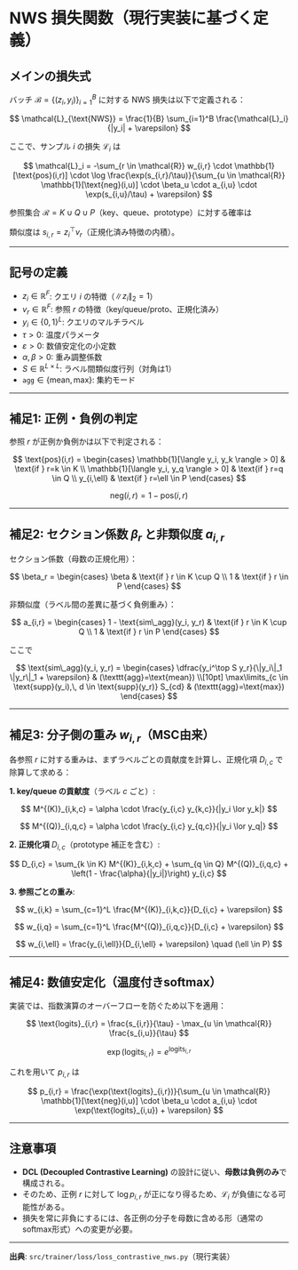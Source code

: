 # NWS 損失関数（現行実装に基づく定義）

## メインの損失式

バッチ $\mathcal{B}=\{(z_i, y_i)\}_{i=1}^B$ に対する NWS 損失は以下で定義される：

$$
\mathcal{L}_{\text{NWS}} = \frac{1}{B} \sum_{i=1}^B \frac{\mathcal{L}_i}{|y_i| + \varepsilon}
$$

ここで、サンプル $i$ の損失 $\mathcal{L}_i$ は

$$
\mathcal{L}_i = -\sum_{r \in \mathcal{R}} w_{i,r} \cdot \mathbb{1}[\text{pos}(i,r)] \cdot \log \frac{\exp(s_{i,r}/\tau)}{\sum_{u \in \mathcal{R}} \mathbb{1}[\text{neg}(i,u)] \cdot \beta_u \cdot a_{i,u} \cdot \exp(s_{i,u}/\tau) + \varepsilon}
$$

参照集合 $\mathcal{R} = K \cup Q \cup P$（key、queue、prototype）に対する確率は



類似度は $s_{i,r} = z_i^\top v_r$（正規化済み特徴の内積）。

---

## 記号の定義

- $z_i \in \mathbb{R}^F$: クエリ $i$ の特徴（$\|z_i\|_2=1$）
- $v_r \in \mathbb{R}^F$: 参照 $r$ の特徴（key/queue/proto、正規化済み）
- $y_i \in \{0,1\}^L$: クエリのマルチラベル
- $\tau > 0$: 温度パラメータ
- $\varepsilon > 0$: 数値安定化の小定数
- $\alpha, \beta > 0$: 重み調整係数
- $S \in \mathbb{R}^{L \times L}$: ラベル間類似度行列（対角は1）
- $\texttt{agg} \in \{\text{mean}, \text{max}\}$: 集約モード

---

## 補足1: 正例・負例の判定

参照 $r$ が正例か負例かは以下で判定される：

$$
\text{pos}(i,r) = \begin{cases}
\mathbb{1}[\langle y_i, y_k \rangle > 0] & \text{if } r=k \in K \\
\mathbb{1}[\langle y_i, y_q \rangle > 0] & \text{if } r=q \in Q \\
y_{i,\ell} & \text{if } r=\ell \in P
\end{cases}
$$

$$
\text{neg}(i,r) = 1 - \text{pos}(i,r)
$$

---

## 補足2: セクション係数 $\beta_r$ と非類似度 $a_{i,r}$

セクション係数（母数の正規化用）：

$$
\beta_r = \begin{cases}
\beta & \text{if } r \in K \cup Q \\
1 & \text{if } r \in P
\end{cases}
$$

非類似度（ラベル間の差異に基づく負例重み）：

$$
a_{i,r} = \begin{cases}
1 - \text{sim\_agg}(y_i, y_r) & \text{if } r \in K \cup Q \\
1 & \text{if } r \in P
\end{cases}
$$

ここで

$$
\text{sim\_agg}(y_i, y_r) = \begin{cases}
\dfrac{y_i^\top S y_r}{\|y_i\|_1 \|y_r\|_1 + \varepsilon} & (\texttt{agg}=\text{mean}) \\[10pt]
\max\limits_{c \in \text{supp}(y_i),\, d \in \text{supp}(y_r)} S_{cd} & (\texttt{agg}=\text{max})
\end{cases}
$$

---

## 補足3: 分子側の重み $w_{i,r}$（MSC由来）

各参照 $r$ に対する重みは、まずラベルごとの貢献度を計算し、正規化項 $D_{i,c}$ で除算して求める：

**1. key/queue の貢献度**（ラベル $c$ ごと）:

$$
M^{(K)}_{i,k,c} = \alpha \cdot \frac{y_{i,c} y_{k,c}}{|y_i \lor y_k|}
$$

$$
M^{(Q)}_{i,q,c} = \alpha \cdot \frac{y_{i,c} y_{q,c}}{|y_i \lor y_q|}
$$

**2. 正規化項** $D_{i,c}$（prototype 補正を含む）:

$$
D_{i,c} = \sum_{k \in K} M^{(K)}_{i,k,c} + \sum_{q \in Q} M^{(Q)}_{i,q,c} + \left(1 - \frac{\alpha}{|y_i|}\right) y_{i,c}
$$

**3. 参照ごとの重み**:

$$
w_{i,k} = \sum_{c=1}^L \frac{M^{(K)}_{i,k,c}}{D_{i,c} + \varepsilon}
$$

$$
w_{i,q} = \sum_{c=1}^L \frac{M^{(Q)}_{i,q,c}}{D_{i,c} + \varepsilon}
$$

$$
w_{i,\ell} = \frac{y_{i,\ell}}{D_{i,\ell} + \varepsilon} \quad (\ell \in P)
$$

---

## 補足4: 数値安定化（温度付きsoftmax）

実装では、指数演算のオーバーフローを防ぐため以下を適用：

$$
\text{logits}_{i,r} = \frac{s_{i,r}}{\tau} - \max_{u \in \mathcal{R}} \frac{s_{i,u}}{\tau}
$$

$$
\exp(\text{logits}_{i,r}) = e^{\text{logits}_{i,r}}
$$

これを用いて $p_{i,r}$ は

$$
p_{i,r} = \frac{\exp(\text{logits}_{i,r})}{\sum_{u \in \mathcal{R}} \mathbb{1}[\text{neg}(i,u)] \cdot \beta_u \cdot a_{i,u} \cdot \exp(\text{logits}_{i,u}) + \varepsilon}
$$

---

## 注意事項

- **DCL (Decoupled Contrastive Learning)** の設計に従い、**母数は負例のみ**で構成される。
- そのため、正例 $r$ に対して $\log p_{i,r}$ が正になり得るため、$\mathcal{L}_i$ が負値になる可能性がある。
- 損失を常に非負にするには、各正例の分子を母数に含める形（通常のsoftmax形式）への変更が必要。

---

**出典**: `src/trainer/loss/loss_contrastive_nws.py`（現行実装）

